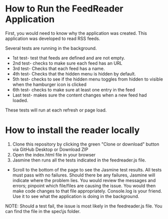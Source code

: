 # How to Run the FeedReader Application

First, you would need to know why the application was created. This application was developed to read RSS feeds.

Several tests are running in the background.
 - 1st test- test that feeds are defined and are not empty.
 - 2nd test- checks to make sure each feed has an URL
 - 3rd test- Checks that each feed has a name.
 - 4th test- Checks that the hidden menu is hidden by default.
 - 5th test- checks to see if the hidden menu toggles from hidden to visible when the hamburger icon is clicked
 - 6th test- checks to make sure at least one entry in the feed
 - Last test- makes sure the content changes when a new feed had loaded.

 These tests will run at each refresh or page load.

 # How to install the reader locally

 1. Clone this repository by clicking the green "Clone or download" button via GitHub Desktop or Download ZIP
 2. Open the index.html file in your browser
 3. Jasmine then runs all the tests indicated in the feedreader.js file.

- Scroll to the bottom of the page to see the Jasmine test results. All tests must pass with no failures. Should there be any failures, Jasmine will indicate where the problem lies. You would review the messages and errors; pinpoint which file/files are causing the issue. You would then make code changes to that file appropriately. Console.log is your friend. Use it to see what the application is doing in the background.

NOTE: Should a test fail, the issue is most likely in the feedreader.js file. You can find the file in the spec\js folder.  
